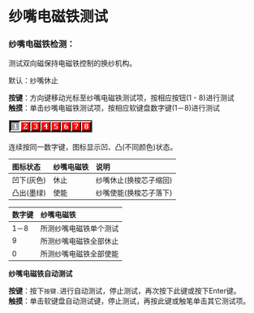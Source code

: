 # 纱嘴电磁铁测试

###  纱嘴电磁铁检测：

测试双向磁保持电磁铁控制的换纱机构。

默认：纱嘴休止

**按键**：方向键移动光标至纱嘴电磁铁测试项，按相应按钮\(1 - 8\)进行测试  
**触摸**：单击纱嘴电磁铁测试项，按相应软键盘数字键\(1－8\)进行测试

![](https://raw.githubusercontent.com/HQwangyun/HQ-image/master/%E7%BA%B1%E5%98%B4%E7%94%B5%E7%A3%81%E9%93%81.png?ynotemdtimestamp=1565050351314)

连续按同一数字键，图标显示凹、凸\(不同颜色\)状态。

| 图标状态 | 纱嘴电磁铁 | 说明 |
| :--- | :--- | :--- |
| 凹下\(灰色\) | 休止 | 纱嘴休止\(换梭芯子缩回\) |
| 凸出\(墨绿\) | 使能 | 纱嘴使能\(换梭芯子落下\) |

| 数字键 | 纱嘴电磁铁 |
| :--- | :--- |
| 1－8 | 所测纱嘴电磁铁单个测试 |
| 9 | 所测纱嘴电磁铁全部休止 |
| 0 | 所测纱嘴电磁铁全部使能 |

**纱嘴电磁铁自动测试**

**按键**：按下`按键.`进行自动测试，停止测试，再次按下此键或按下Enter键。  
**触摸**：单击软键盘自动测试键，停止测试，再按此键或触笔单击其它测试项。

